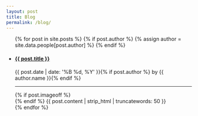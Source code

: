 ```yaml
---
layout: post
title: Blog
permalink: /blog/
---
```


<ul class="blog">
  {% for post in site.posts %}
    {% if post.author %} {% assign author = site.data.people[post.author] %} {% endif %}
    <li>
      <a href="{{ post.url }}"><h4>{{ post.title }}</h4></a>
        <p class="meta">{{ post.date | date: '%B %d, %Y' }}{% if post.author %} by {{ author.name }}{% endif %}</p>
      <hr>
      {% if post.imageoff %} <!-- Turn this back on by removing "off" -->
      <div class="blog-img" style="background-image: url({{ site.url }}/images/{{ post.image }});"></div>
      {% endif %}
      {{ post.content | strip_html | truncatewords: 50 }}
    </li>
  {% endfor %}
</ul>
